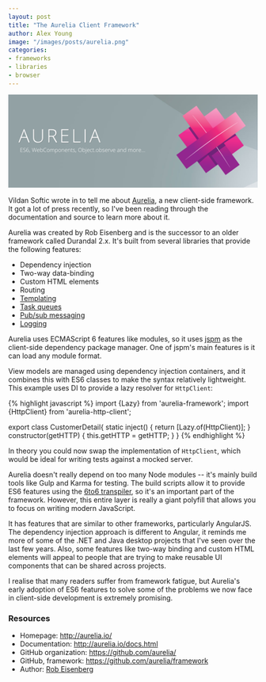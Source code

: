 ```yaml
---
layout: post
title: "The Aurelia Client Framework"
author: Alex Young
image: "/images/posts/aurelia.png"
categories:
- frameworks
- libraries
- browser
---
```


![Aurelia](/images/posts/aurelia.png)

Vildan Softic wrote in to tell me about [Aurelia](http://aurelia.io/), a new client-side framework.  It got a lot of press recently, so I've been reading through the documentation and source to learn more about it.

Aurelia was created by Rob Eisenberg and is the successor to an older framework called Durandal 2.x.  It's built from several libraries that provide the following features:

* Dependency injection
* Two-way data-binding
* Custom HTML elements
* Routing
* [Templating](https://github.com/aurelia/templating)
* [Task queues](https://github.com/aurelia/task-queue)
* [Pub/sub messaging](https://github.com/aurelia/event-aggregator)
* [Logging](https://github.com/aurelia/logging)

Aurelia uses ECMAScript 6 features like modules, so it uses [jspm](http://jspm.io/) as the client-side dependency package manager.  One of jspm's main features is it can load any module format.

View models are managed using dependency injection containers, and it combines this with ES6 classes to make the syntax relatively lightweight.  This example uses DI to provide a lazy resolver for `HttpClient`:

{% highlight javascript %}
import {Lazy} from 'aurelia-framework';
import {HttpClient} from 'aurelia-http-client';

export class CustomerDetail{
  static inject() { return [Lazy.of(HttpClient)]; }
  constructor(getHTTP) {
    this.getHTTP = getHTTP;
  }
}
{% endhighlight %}

In theory you could now swap the implementation of `HttpClient`, which would be ideal for writing tests against a mocked server.

Aurelia doesn't really depend on too many Node modules -- it's mainly build tools like Gulp and Karma for testing.  The build scripts allow it to provide ES6 features using the [6to6 transpiler](https://6to5.org/), so it's an important part of the framework.  However, this entire layer is really a giant polyfill that allows you to focus on writing modern JavaScript.

It has features that are similar to other frameworks, particularly AngularJS.  The dependency injection approach is different to Angular, it reminds me more of some of the .NET and Java desktop projects that I've seen over the last few years.  Also, some features like two-way binding and custom HTML elements will appeal to people that are trying to make reusable UI components that can be shared across projects.

I realise that many readers suffer from framework fatigue, but Aurelia's early adoption of ES6 features to solve some of the problems we now face in client-side development is extremely promising.

### Resources

* Homepage: <http://aurelia.io/>
* Documentation: <http://aurelia.io/docs.html>
* GitHub organization: <https://github.com/aurelia/>
* GitHub, framework: <https://github.com/aurelia/framework>
* Author: [Rob Eisenberg](http://robeisenberg.com/)
